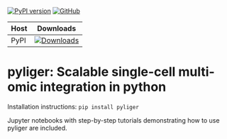 [![PyPI version](https://badge.fury.io/py/pyliger.svg)](https://badge.fury.io/py/pyliger)
[![GitHub](https://img.shields.io/github/license/welch-lab/pyliger)](https://github.com/welch-lab/pyliger/blob/master/LICENSE)
 <br/>

  |Host | Downloads |
  |-----|-----------|
  |PyPI |[![Downloads](https://pepy.tech/badge/pyliger)](https://pepy.tech/project/pyliger)|

# pyliger: Scalable single-cell multi-omic integration in python

Installation instructions: `pip install pyliger`

Jupyter notebooks with step-by-step tutorials demonstrating how to use pyliger are included.
